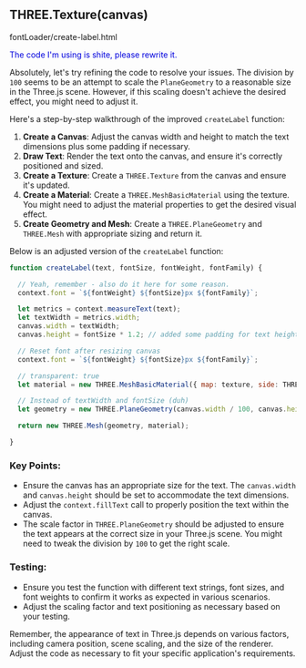 ## THREE.Texture(canvas)

fontLoader/create-label.html

<span style="color:#0000dd;">The code I'm using is shite, please rewrite it.</span>

Absolutely, let's try refining the code to resolve your issues. The division by `100` seems to be an attempt to scale the `PlaneGeometry` to a reasonable size in the Three.js scene. However, if this scaling doesn't achieve the desired effect, you might need to adjust it.

Here's a step-by-step walkthrough of the improved `createLabel` function:

1. **Create a Canvas**: Adjust the canvas width and height to match the text dimensions plus some padding if necessary.
2. **Draw Text**: Render the text onto the canvas, and ensure it's correctly positioned and sized.
3. **Create a Texture**: Create a `THREE.Texture` from the canvas and ensure it's updated.
4. **Create a Material**: Create a `THREE.MeshBasicMaterial` using the texture. You might need to adjust the material properties to get the desired visual effect.
5. **Create Geometry and Mesh**: Create a `THREE.PlaneGeometry` and `THREE.Mesh` with appropriate sizing and return it.

Below is an adjusted version of the `createLabel` function:

```javascript
function createLabel(text, fontSize, fontWeight, fontFamily) {

  // Yeah, remember - also do it here for some reason.
  context.font = `${fontWeight} ${fontSize}px ${fontFamily}`;

  let metrics = context.measureText(text);  let textWidth = metrics.width;  canvas.width = textWidth;  canvas.height = fontSize * 1.2; // added some padding for text height

  // Reset font after resizing canvas
  context.font = `${fontWeight} ${fontSize}px ${fontFamily}`;

  // transparent: true
  let material = new THREE.MeshBasicMaterial({ map: texture, side: THREE.DoubleSide, transparent: true });

  // Instead of textWidth and fontSize (duh)  let geometry = new THREE.PlaneGeometry(canvas.width / 100, canvas.height / 100); // Adjust the scale factor as needed  return new THREE.Mesh(geometry, material);
}
```

### Key Points:

- Ensure the canvas has an appropriate size for the text. The `canvas.width` and `canvas.height` should be set to accommodate the text dimensions.
- Adjust the `context.fillText` call to properly position the text within the canvas.
- The scale factor in `THREE.PlaneGeometry` should be adjusted to ensure the text appears at the correct size in your Three.js scene. You might need to tweak the division by `100` to get the right scale.

### Testing:
- Ensure you test the function with different text strings, font sizes, and font weights to confirm it works as expected in various scenarios.
- Adjust the scaling factor and text positioning as necessary based on your testing.

Remember, the appearance of text in Three.js depends on various factors, including camera position, scene scaling, and the size of the renderer. Adjust the code as necessary to fit your specific application's requirements.

<br>
